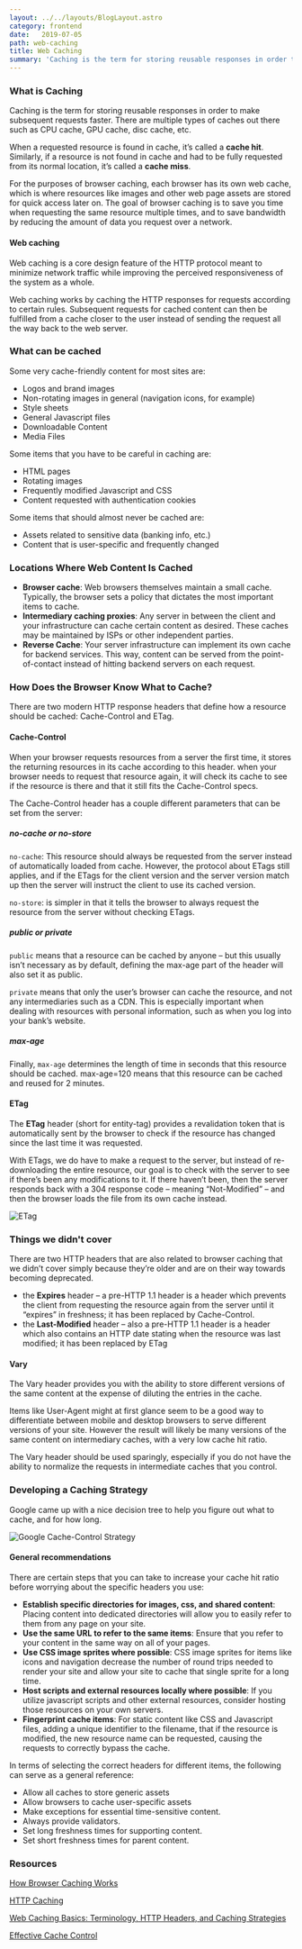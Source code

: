 ```yaml
---
layout: ../../layouts/BlogLayout.astro
category: frontend
date:   2019-07-05
path: web-caching
title: Web Caching
summary: 'Caching is the term for storing reusable responses in order to make subsequent requests faster.'
---
```


### What is Caching

Caching is the term for storing reusable responses in order to make subsequent requests faster. There are multiple types of caches out there such as CPU cache, GPU cache, disc cache, etc. 

When a requested resource is found in cache, it’s called a **cache hit**. Similarly, if a resource is not found in cache and had to be fully requested from its normal location, it’s called a **cache miss**.

For the purposes of browser caching, each browser has its own web cache, which is where resources like images and other web page assets are stored for quick access later on. The goal of browser caching is to save you time when requesting the same resource multiple times, and to save bandwidth by reducing the amount of data you request over a network.

#### Web caching

Web caching is a core design feature of the HTTP protocol meant to minimize network traffic while improving the perceived responsiveness of the system as a whole.

Web caching works by caching the HTTP responses for requests according to certain rules. Subsequent requests for cached content can then be fulfilled from a cache closer to the user instead of sending the request all the way back to the web server.

### What can be cached

Some very cache-friendly content for most sites are:

- Logos and brand images
- Non-rotating images in general (navigation icons, for example)
- Style sheets
- General Javascript files
- Downloadable Content
- Media Files

Some items that you have to be careful in caching are:

- HTML pages
- Rotating images
- Frequently modified Javascript and CSS
- Content requested with authentication cookies

Some items that should almost never be cached are:

- Assets related to sensitive data (banking info, etc.)
- Content that is user-specific and frequently changed

### Locations Where Web Content Is Cached

- **Browser cache**: Web browsers themselves maintain a small cache. Typically, the browser sets a policy that dictates the most important items to cache.
- **Intermediary caching proxies**: Any server in between the client and your infrastructure can cache certain content as desired. These caches may be maintained by ISPs or other independent parties.
- **Reverse Cache**: Your server infrastructure can implement its own cache for backend services. This way, content can be served from the point-of-contact instead of hitting backend servers on each request.

### How Does the Browser Know What to Cache?
There are two modern HTTP response headers that define how a resource should be cached: Cache-Control and ETag.

#### Cache-Control

When your browser requests resources from a server the first time, it stores the returning resources in its cache according to this header. when your browser needs to request that resource again, it will check its cache to see if the resource is there and that it still fits the Cache-Control specs.

The Cache-Control header has a couple different parameters that can be set from the server:

##### no-cache or no-store

`no-cache`: This resource should always be requested from the server instead of automatically loaded from cache. However, the protocol about ETags still applies, and if the ETags for the client version and the server version match up then the server will instruct the client to use its cached version.

`no-store`: is simpler in that it tells the browser to always request the resource from the server without checking ETags.

##### public or private

`public` means that a resource can be cached by anyone – but this usually isn’t necessary as by default, defining the max-age part of the header will also set it as public.

`private` means that only the user’s browser can cache the resource, and not any intermediaries such as a CDN. This is especially important when dealing with resources with personal information, such as when you log into your bank’s website.

##### max-age

Finally, `max-age` determines the length of time in seconds that this resource should be cached. max-age=120 means that this resource can be cached and reused for 2 minutes.

#### ETag

The **ETag** header (short for entity-tag) provides a revalidation token that is automatically sent by the browser to check if the resource has changed since the last time it was requested.

With ETags, we do have to make a request to the server, but instead of re-downloading the entire resource, our goal is to check with the server to see if there’s been any modifications to it. If there haven’t been, then the server responds back with a 304 response code – meaning “Not-Modified” – and then the browser loads the file from its own cache instead. 

![ETag](https://i2.wp.com/thecodeboss.dev/wp-content/uploads/2015/10/etag-example.png?w=441&ssl=1)

### Things we didn't cover

There are two HTTP headers that are also related to browser caching that we didn’t cover simply because they’re older and are on their way towards becoming deprecated.

- the **Expires** header – a pre-HTTP 1.1 header
    is a header which prevents the client from requesting the resource again from the server until it “expires” in freshness; it has been replaced by Cache-Control.
- the **Last-Modified** header – also a pre-HTTP 1.1 header
    is a header which also contains an HTTP date stating when the resource was last modified; it has been replaced by ETag

#### Vary

The Vary header provides you with the ability to store different versions of the same content at the expense of diluting the entries in the cache.

Items like User-Agent might at first glance seem to be a good way to differentiate between mobile and desktop browsers to serve different versions of your site. However the result will likely be many versions of the same content on intermediary caches, with a very low cache hit ratio.

The Vary header should be used sparingly, especially if you do not have the ability to normalize the requests in intermediate caches that you control.


### Developing a Caching Strategy

Google came up with a nice decision tree to help you figure out what to cache, and for how long.

![Google Cache-Control Strategy](https://developers.google.com/web/fundamentals/performance/optimizing-content-efficiency/images/http-cache-decision-tree.png)

#### General recommendations

There are certain steps that you can take to increase your cache hit ratio before worrying about the specific headers you use:

- **Establish specific directories for images, css, and shared content**: Placing content into dedicated directories will allow you to easily refer to them from any page on your site.
- **Use the same URL to refer to the same items**: Ensure that you refer to your content in the same way on all of your pages.
- **Use CSS image sprites where possible**: CSS image sprites for items like icons and navigation decrease the number of round trips needed to render your site and allow your site to cache that single sprite for a long time.
- **Host scripts and external resources locally where possible**: If you utilize javascript scripts and other external resources, consider hosting those resources on your own servers.
- **Fingerprint cache items**: For static content like CSS and Javascript files, adding a unique identifier to the filename, that if the resource is modified, the new resource name can be requested, causing the requests to correctly bypass the cache.

In terms of selecting the correct headers for different items, the following can serve as a general reference:

- Allow all caches to store generic assets
- Allow browsers to cache user-specific assets
- Make exceptions for essential time-sensitive content.
- Always provide validators.
- Set long freshness times for supporting content.
- Set short freshness times for parent content.


### Resources

[How Browser Caching Works](https://thecodeboss.dev/2016/05/how-browser-caching-works/)

[HTTP Caching](https://developers.google.com/web/fundamentals/performance/optimizing-content-efficiency/http-caching)

[Web Caching Basics: Terminology, HTTP Headers, and Caching Strategies](https://www.digitalocean.com/community/tutorials/web-caching-basics-terminology-http-headers-and-caching-strategies)

[Effective Cache Control](https://sookocheff.com/post/api/effective-caching/)